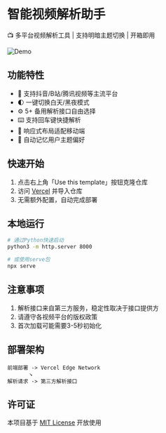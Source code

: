 
# 智能视频解析助手

📺 多平台视频解析工具 | 支持明暗主题切换 | 开箱即用

![Demo](https://jx.ddmm.cloudns.biz)

## 功能特性
- 🚀 支持抖音/B站/腾讯视频等主流平台
- 🌓 一键切换白天/黑夜模式
- ⚙️ 5+ 备用解析接口自由选择
- ⌨️ 支持回车键快捷解析
- 📱 响应式布局适配移动端
- 💾 自动记忆用户主题偏好

## 快速开始
1. 点击右上角「Use this template」按钮克隆仓库
2. 访问 [Vercel](https://vercel.com) 并导入仓库
3. 无需额外配置，自动完成部署

## 本地运行
```bash
# 通过Python快速启动
python3 -m http.server 8000

# 或使用serve包
npx serve
```

## 注意事项
1. 解析接口来自第三方服务，稳定性取决于接口提供方
2. 请遵守各视频平台的版权政策
3. 首次加载可能需要3-5秒初始化

## 部署架构
```
前端部署 -> Vercel Edge Network
       ↘
解析请求 -> 第三方解析接口
```

## 许可证
本项目基于 [MIT License](LICENSE) 开放使用
```

